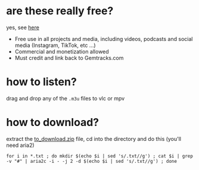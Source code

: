 # are these really free?
yes, see [here](https://www.gemtracks.com/free-music/)

- Free use in all projects and media, including videos, podcasts and social media (Instagram, TikTok, etc ...)
- Commercial and monetization allowed
- Must credit and link back to Gemtracks.com

# how to listen?
drag and drop any of the `.m3u` files to vlc or mpv

# how to download?
extract the [to_download.zip](https://github.com/junguler/gemtracks_free-music/blob/main/to_download.zip) file, cd into the directory and do this (you'll need aria2)

```
for i in *.txt ; do mkdir $(echo $i | sed 's/.txt//g') ; cat $i | grep -v "#" | aria2c -i - -j 2 -d $(echo $i | sed 's/.txt//g') ; done
```
